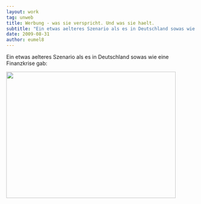 ```yaml
---
layout: work
tag: unweb
title: Werbung - was sie verspricht. Und was sie haelt.
subtitle: "Ein etwas aelteres Szenario als es in Deutschland sowas wie eine Finanzkrise gab:"
date: 2009-08-31
author: eumel8
---
```


Ein etwas aelteres Szenario als es in Deutschland sowas wie eine Finanzkrise gab:

<div class="image_block"><a href="http://blog.eumelnet.de/blogs/media/blogs/blog/unweb/FORTIS.jpg"><img src="http://blog.eumelnet.de/blogs/media/blogs/blog/unweb/FORTISb.jpg" alt="" title="" width="450" height="336" /></a></div>
